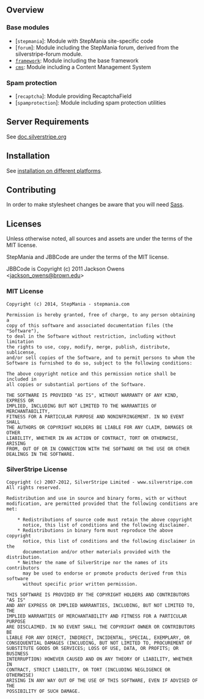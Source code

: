 ## Overview

### Base modules

 * [`stepmania`]: Module with StepMania site-specific code
 * [`forum`]: Module including the StepMania forum, derived from the silverstripe-forum module.
 * [`framework`](http://github.com/silverstripe/sapphire): Module including the base framework
 * [`cms`](http://github.com/silverstripe/silverstripe-cms): Module including a Content Management System

### Spam protection

 * [`recaptcha`]: Module providing RecaptchaField
 * [`spamprotection`]: Module including spam protection utilities

## Server Requirements ##

See [doc.silverstripe.org](http://doc.silverstripe.org/framework/en/installation/server-requirements)

## Installation ##

See [installation on different platforms](http://doc.silverstripe.org/framework/en/installation/).

## Contributing

In order to make stylesheet changes be aware that you will need [Sass](http://sass-lang.com/).

## Licenses

Unless otherwise noted, all sources and assets are under the terms of the MIT license.

StepMania and JBBCode are under the terms of the MIT license.

JBBCode is Copyright (c) 2011 Jackson Owens <[jackson_owens@brown.edu](mailto:jackson_owens@brown.edu)>

### MIT License ###

	Copyright (c) 2014, StepMania - stepmania.com

	Permission is hereby granted, free of charge, to any person obtaining a
	copy of this software and associated documentation files (the "Software"),
	to deal in the Software without restriction, including without limitation
	the rights to use, copy, modify, merge, publish, distribute, sublicense,
	and/or sell copies of the Software, and to permit persons to whom the
	Software is furnished to do so, subject to the following conditions:

	The above copyright notice and this permission notice shall be included in
	all copies or substantial portions of the Software.

	THE SOFTWARE IS PROVIDED "AS IS", WITHOUT WARRANTY OF ANY KIND, EXPRESS OR
	IMPLIED, INCLUDING BUT NOT LIMITED TO THE WARRANTIES OF MERCHANTABILITY,
	FITNESS FOR A PARTICULAR PURPOSE AND NONINFRINGEMENT. IN NO EVENT SHALL
	THE AUTHORS OR COPYRIGHT HOLDERS BE LIABLE FOR ANY CLAIM, DAMAGES OR OTHER
	LIABILITY, WHETHER IN AN ACTION OF CONTRACT, TORT OR OTHERWISE, ARISING
	FROM, OUT OF OR IN CONNECTION WITH THE SOFTWARE OR THE USE OR OTHER
	DEALINGS IN THE SOFTWARE.

### SilverStripe License ###

	Copyright (c) 2007-2012, SilverStripe Limited - www.silverstripe.com
	All rights reserved.

	Redistribution and use in source and binary forms, with or without
	modification, are permitted provided that the following conditions are met:

	    * Redistributions of source code must retain the above copyright
	      notice, this list of conditions and the following disclaimer.
	    * Redistributions in binary form must reproduce the above copyright
	      notice, this list of conditions and the following disclaimer in the
	      documentation and/or other materials provided with the distribution.
	    * Neither the name of SilverStripe nor the names of its contributors
	      may be used to endorse or promote products derived from this software
	      without specific prior written permission.

	THIS SOFTWARE IS PROVIDED BY THE COPYRIGHT HOLDERS AND CONTRIBUTORS "AS IS"
	AND ANY EXPRESS OR IMPLIED WARRANTIES, INCLUDING, BUT NOT LIMITED TO, THE
	IMPLIED WARRANTIES OF MERCHANTABILITY AND FITNESS FOR A PARTICULAR PURPOSE
	ARE DISCLAIMED. IN NO EVENT SHALL THE COPYRIGHT OWNER OR CONTRIBUTORS BE
	LIABLE FOR ANY DIRECT, INDIRECT, INCIDENTAL, SPECIAL, EXEMPLARY, OR
	CONSEQUENTIAL DAMAGES (INCLUDING, BUT NOT LIMITED TO, PROCUREMENT OF
	SUBSTITUTE GOODS OR SERVICES; LOSS OF USE, DATA, OR PROFITS; OR BUSINESS
	INTERRUPTION) HOWEVER CAUSED AND ON ANY THEORY OF LIABILITY, WHETHER IN
	CONTRACT, STRICT LIABILITY, OR TORT (INCLUDING NEGLIGENCE OR OTHERWISE)
	ARISING IN ANY WAY OUT OF THE USE OF THIS SOFTWARE, EVEN IF ADVISED OF THE
	POSSIBILITY OF SUCH DAMAGE.
